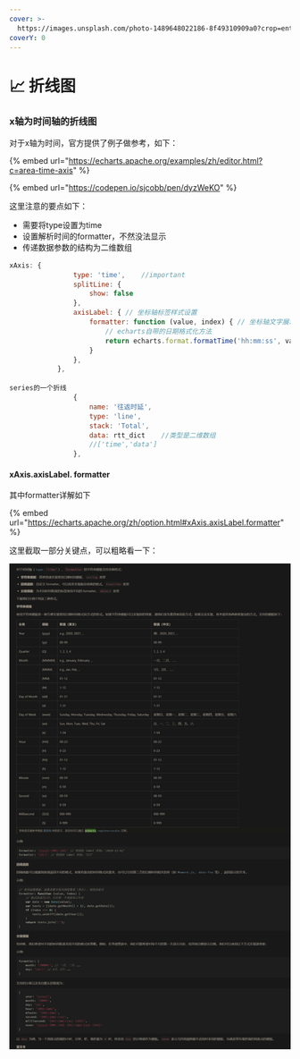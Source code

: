 ```yaml
---
cover: >-
  https://images.unsplash.com/photo-1489648022186-8f49310909a0?crop=entropy&cs=srgb&fm=jpg&ixid=MnwxOTcwMjR8MHwxfHNlYXJjaHwyfHxsaW5lfGVufDB8fHx8MTY0ODA0NDI5Ng&ixlib=rb-1.2.1&q=85
coverY: 0
---
```


# 📈 折线图

### x轴为时间轴的折线图

对于x轴为时间，官方提供了例子做参考，如下：

{% embed url="https://echarts.apache.org/examples/zh/editor.html?c=area-time-axis" %}

{% embed url="https://codepen.io/sjcobb/pen/dyzWeKO" %}

这里注意的要点如下：

* 需要将type设置为time
* 设置解析时间的formatter，不然没法显示
* 传递数据参数的结构为二维数组

```javascript
xAxis: {
                type: 'time',    //important
                splitLine: {
                    show: false
                },
                axisLabel: { // 坐标轴标签样式设置
                    formatter: function (value, index) { // 坐标轴文字展示样式处理
                        // echarts自带的日期格式化方法
                        return echarts.format.formatTime('hh:mm:ss', value)
                    }
                },
            },
            
series的一个折线
                {
                    name: '往返时延',
                    type: 'line',
                    stack: 'Total',
                    data: rtt_dict    //类型是二维数组
                    //['time','data']
                },
```

#### **xAxis.axisLabel. formatter**

其中formatter详解如下

{% embed url="https://echarts.apache.org/zh/option.html#xAxis.axisLabel.formatter" %}

这里截取一部分关键点，可以粗略看一下：

![](<../../../.gitbook/assets/image (129).png>)
